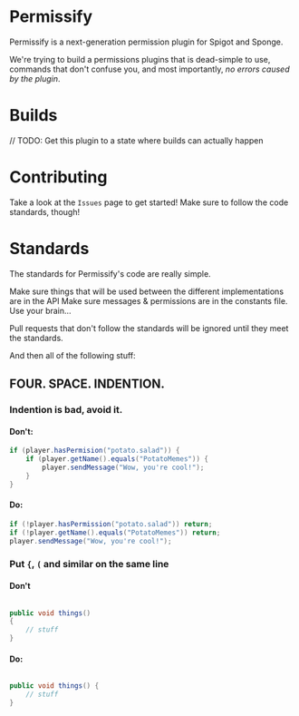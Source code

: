 # Permissify

Permissify is a next-generation permission plugin for Spigot and Sponge.

We're trying to build a permissions plugins that is dead-simple to use, commands that don't confuse you,
and most importantly, *no errors caused by the plugin*.

# Builds

// TODO: Get this plugin to a state where builds can actually happen

# Contributing

Take a look at the `Issues` page to get started! Make sure to follow the code standards, though!

# Standards

The standards for Permissify's code are really simple.

Make sure things that will be used between the different implementations are in the API
Make sure messages & permissions are in the constants file.
Use your brain...

Pull requests that don't follow the standards will be ignored until they meet the standards.

And then all of the following stuff:

## FOUR. SPACE. INDENTION.

### Indention is bad, avoid it.
#### Don't:

```java
if (player.hasPermision("potato.salad")) {
    if (player.getName().equals("PotatoMemes")) {
        player.sendMessage("Wow, you're cool!");
    }
}
```

#### Do:

```java
if (!player.hasPermission("potato.salad")) return;
if (!player.getName().equals("PotatoMemes")) return;
player.sendMessage("Wow, you're cool!");
```

### Put `{`, `(` and similar on the same line

#### Don't
```java

public void things()
{
    // stuff
}
```

#### Do:
```java

public void things() {
    // stuff
}
```
